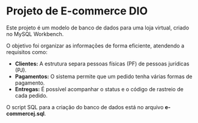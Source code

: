 # Projeto de E-commerce DIO

Este projeto é um modelo de banco de dados para uma loja virtual, criado no MySQL Workbench.

O objetivo foi organizar as informações de forma eficiente, atendendo a requisitos como:

* **Clientes:** A estrutura separa pessoas físicas (PF) de pessoas jurídicas (PJ).
* **Pagamentos:** O sistema permite que um pedido tenha várias formas de pagamento.
* **Entregas:** É possível acompanhar o status e o código de rastreio de cada pedido.

O script SQL para a criação do banco de dados está no arquivo **e-commercej.sql**.
